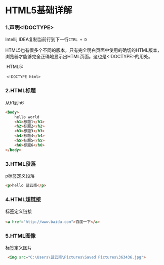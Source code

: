 # HTML5基础详解

### 1.声明<!DOCTYPE>

Intellij IDEA复制当前行到下一行`CTRL + D`

​	HTML5也有很多个不同的版本，只有完全明白页面中使用的确切的HTML版本，浏览器才能够完全正确地显示出HTML页面。这也是<!DOCTYPE>的用处。

​	HTML5:

​	`<!DOCTYPE html>`

### 2.HTML标题

从h1到h6

```html
<body>
    hello world
    <h1>标题1</h1>
    <h2>标题2</h2>
    <h3>标题3</h3>
    <h4>标题4</h4>
    <h5>标题5</h5>
    <h6>标题6</h6>
</body>
```

### 3.HTML段落

<p></p>p标签定义段落

```html
<p>hello 蓝云甫</p>
```

### 4.HTML超链接

<a>标签定义链接

```html
<a href="http://www.baidu.com">百度一下</a>
```

### 5.HTML图像

<img>标签定义图片

```html
 <img src="C:\Users\蓝云甫\Pictures\Saved Pictures\363436.jpg">
```

